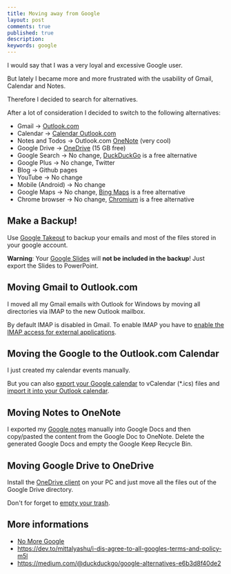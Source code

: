 ```yaml
---
title: Moving away from Google
layout: post
comments: true
published: true
description: 
keywords: google
---
```


I would say that I was a very loyal and excessive Google user. 

But lately I became more and more frustrated with the usability of Gmail, Calendar and Notes. 

Therefore I decided to search for alternatives. 

After a lot of consideration I decided to switch to the following alternatives:

* Gmail -> [Outlook.com](https://outlook.com)
* Calendar -> [Calendar Outlook.com](https://office.live.com/start/Calendar.aspx)
* Notes and Todos -> Outlook.com [OneNote](https://www.onenote.com/hrd) (very cool)
* Google Drive -> [OneDrive](https://onedrive.live.com) (15 GB free)
* Google Search -> No change, [DuckDuckGo](https://duckduckgo.com/) is a free alternative
* Google Plus -> No change, Twitter
* Blog -> Github pages
* YouTube -> No change
* Mobile (Android) -> No change
* Google Maps -> No change, [Bing Maps](https://www.bing.com/maps) is a free alternative
* Chrome browser -> No change, [Chromium](https://www.chromium.org/Home) is a free alternative

## Make a Backup!

Use [Google Takeout](https://takeout.google.com/settings/takeout) to backup your emails and most of the files stored in your google account.

**Warning**: Your [Google Slides](https://docs.google.com/presentation/) will **not be included in the backup**! Just export the Slides to PowerPoint.

## Moving Gmail to Outlook.com

I moved all my Gmail emails with Outlook for Windows by moving all directories via IMAP to the new Outlook mailbox. 

By default IMAP is disabled in Gmail. To enable IMAP you have to [enable the IMAP access for external applications](https://support.google.com/mail/answer/7126229?hl=en).

## Moving the Google to the Outlook.com Calendar

I just created my calendar events manually.

But you can also [export your Google calendar](https://support.google.com/calendar/answer/37111?hl=en) to vCalendar (*.ics) files and [import it into your Outlook calendar](https://support.office.com/en-us/article/import-or-subscribe-to-a-calendar-in-outlook-com-cff1429c-5af6-41ec-a5b4-74f2c278e98c).

## Moving Notes to OneNote

I exported my [Google notes](https://keep.google.com/) manually into Google Docs and then copy/pasted the content from the 
Google Doc to OneNote. Delete the generated Google Docs and empty the Google Keep Recycle Bin.

## Moving Google Drive to OneDrive

Install the [OneDrive client](https://onedrive.live.com/about/en-US/download/) on your PC and just move all the files out of the Google Drive directory.

Don't for forget to [empty your trash](https://support.google.com/drive/answer/2375102?co=GENIE.Platform%3DDesktop&hl=en).

## More informations

* [No More Google](https://nomoregoogle.com/)
* <https://dev.to/mittalyashu/i-dis-agree-to-all-googles-terms-and-policy-m5l>
* <https://medium.com/@duckduckgo/google-alternatives-e6b3d8f40de2>
